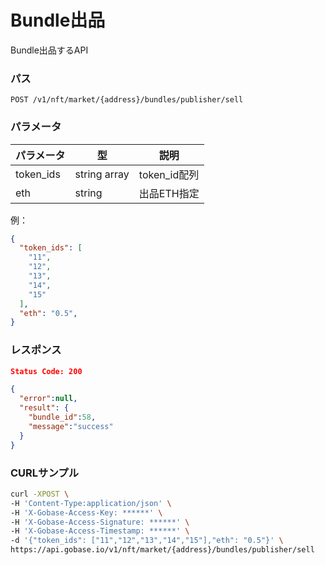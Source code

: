# Bundle出品

Bundle出品するAPI

### パス
```
POST /v1/nft/market/{address}/bundles/publisher/sell
```

### パラメータ

|  パラメータ    |  型              | 説明                |
| ------------ | ---------------- | ------------------- |
|  token_ids   |  string array    | token_id配列        |
|  eth         |  string          | 出品ETH指定          |

例：
```json
{
  "token_ids": [
    "11",
    "12",
    "13",
    "14",
    "15"
  ],
  "eth": "0.5",
}
```

### レスポンス
```json
Status Code: 200

{
  "error":null,
  "result": {
    "bundle_id":58,
    "message":"success"
  }
}
```

### CURLサンプル
```bash
curl -XPOST \
-H 'Content-Type:application/json' \
-H 'X-Gobase-Access-Key: ******' \
-H 'X-Gobase-Access-Signature: ******' \
-H 'X-Gobase-Access-Timestamp: ******' \
-d '{"token_ids": ["11","12","13","14","15"],"eth": "0.5"}' \
https://api.gobase.io/v1/nft/market/{address}/bundles/publisher/sell
```
